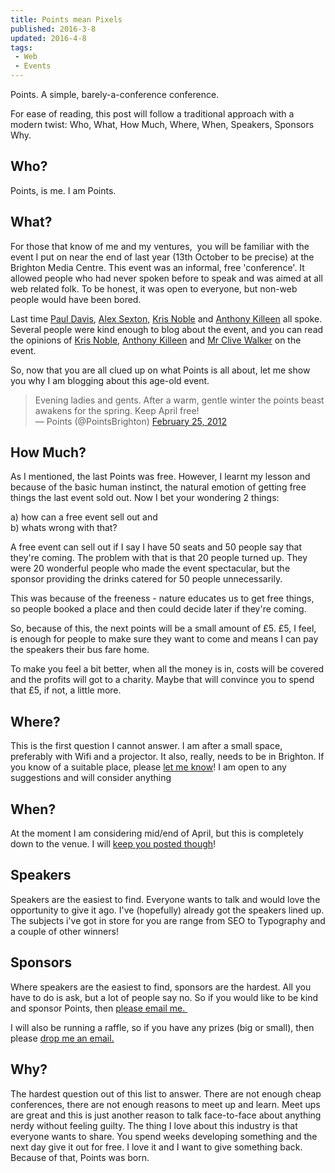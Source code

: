 ```yaml
---
title: Points mean Pixels
published: 2016-3-8
updated: 2016-4-8
tags:
 - Web
 - Events
---
```


<p>Points. A simple, barely-a-conference conference.</p>

<p>For ease of reading, this post will follow a traditional approach with a modern twist: Who, What, How Much, Where,&nbsp;When, Speakers, Sponsors Why.</p>



<h2>Who?</h2>



<p>Points, is me. I am Points.</p>



<h2>What?</h2>



<p>For those that know of me and my ventures, &nbsp;you will be familiar with the event I put on near the end of last year (13th October to be precise) at the Brighton Media Centre. This event was an informal, free 'conference'. It allowed people who had never spoken before to speak and was aimed at all web related folk. To be honest, it was open to everyone, but non-web people would have been bored.</p>



<p>Last time&nbsp;<a href="http://www.twitter.com/pauladamdavis" target="_blank">Paul Davis</a>,&nbsp;<a href="http://www.twitter.com/therulebook" target="_blank">Alex Sexton</a>,&nbsp;<a href="http://www.twitter.com/simianstudios" target="_blank">Kris Noble</a>&nbsp;and&nbsp;<a href="http://www.twitter.com/mrqwest" target="_blank">Anthony Killeen</a>&nbsp;all spoke. Several people were kind enough to blog about the event, and you can read the opinions of <a href="http://simianstudios.com/blog/post/points-brighton">Kris Noble</a>, <a href="http://mrqwest.co.uk/blog/181/points-brighton">Anthony Killeen</a>&nbsp;and <a href="http://www.cvwdesign.com/txp/article/463/an-evening-out-with-points-brighton">Mr Clive Walker</a>&nbsp;on the event.</p>



<p>So, now that you are all clued up on what Points is all about, let me show you why I am blogging about this age-old event.</p>



<blockquote class="twitter-tweet">Evening ladies and gents. After a warm, gentle winter the points beast awakens for the spring. Keep April free!<br>
&mdash; Points (@PointsBrighton) <a href="https://twitter.com/PointsBrighton/status/173491236215336960" data-datetime="2012-02-25T19:35:08+00:00">February 25, 2012</a><br></blockquote>





<script src="//platform.twitter.com/widgets.js" charset="utf-8"></script>









<h2>How Much?</h2>



<p>As I mentioned, the last Points was free. However, I learnt my lesson and because of the basic human instinct, the natural emotion of getting free things the last event sold out. Now I bet your wondering 2 things:</p>



<p>a) how can a free event sell out and<br>
b) whats wrong with that?</p>



<p>A free event can sell out if I say I have 50 seats and 50 people say that they're coming. The problem with that is that 20 people turned up. They were 20 wonderful people who made the event spectacular, but the sponsor providing the drinks catered for 50 people unnecessarily.</p>



<p>This was because of the freeness - nature educates us to get free things, so people booked a place and then could decide later if they're coming.</p>



<p>So, because of this, the next points will be a small amount of £5. £5, I feel, is enough for people to make sure they want to come and means I can pay the speakers their bus fare home.</p>



<p>To make you feel a bit better, when all the money is in, costs will be covered and the profits will got to a charity. Maybe that will convince you to spend that £5, if not, a little more.</p>



<h2>Where?</h2>



<p>This is the first question I cannot answer. I am after a small space, preferably with Wifi and a projector. It also, really, needs to be in Brighton. If you know of a suitable place, please <a href="/cdn-cgi/l/email-protection#274a4e4c425453554242535e67404a464e4b0944484a">let me know</a>! I am open to any suggestions and will consider anything</p>



<h2>When?</h2>



<p>At the moment I am considering mid/end of April, but this is completely down to the venue. I will <a href="http://www.twitter.com/pointsbrighton">keep you posted though</a>!</p>



<h2>Speakers</h2>



<p>Speakers are the easiest to find. Everyone wants to talk and would love the opportunity to give it ago. I've (hopefully) already got the speakers lined up. The subjects i've got in store for you are range from SEO to Typography and a couple of other winners!</p>



<h2>Sponsors</h2>



<p>Where speakers are the easiest to find, sponsors are the hardest. All you have to do is ask, but a lot of people say no. So if you would like to be kind and sponsor Points, then <a href="/cdn-cgi/l/email-protection#ec818587899f989e89899895ac8b818d8580c28f8381">please email me.&nbsp;</a></p>



<p>I will also be running a raffle, so if you have any prizes (big or small), then please <a href="/cdn-cgi/l/email-protection#5c313537392f282e393928251c3b313d3530723f3331">drop me an email.</a></p>



<h2>Why?</h2>



<p>The hardest question out of this list to answer. There are not enough cheap conferences, there are not enough reasons to meet up and learn. Meet ups are great and this is just another reason to talk face-to-face about anything nerdy without feeling guilty. The thing I love about this industry is that everyone wants to share. You spend weeks developing something and the next day give it out for free. I love it and I want to give something back. Because of that, Points was born.</p>